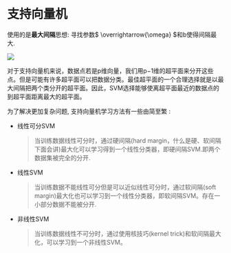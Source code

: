 # 支持向量机

使用的是**最大间隔**思想: 寻找参数$ \overrightarrow{\omega} $和b使得间隔最大.

![](/home/sxz/The%20Final%20Battle%20of%20the%20Semester/Machine_Learning/2024-06-04_15-37.png)

对于支持向量机来说，数据点若是p维向量，我们用p−1维的超平面来分开这些点。但是可能有许多超平面可以把数据分类。最佳超平面的一个合理选择就是以最大间隔把两个类分开的超平面。因此，SVM选择能够使离超平面最近的数据点的到超平面距离最大的超平面。

为了解决更加复杂问题, 支持向量机学习方法有一些由简至繁 :

* 线性可分SVM
  
  > 当训练数据线性可分时，通过硬间隔(hard margin，什么是硬、软间隔下面会讲)最大化可以学习得到一个线性分类器，即硬间隔SVM.即两个数据集被完全的分开.

* 线性SVM
  
  > 当训练数据不能线性可分但是可以近似线性可分时，通过软间隔(soft margin)最大化也可以学习到一个线性分类器，即软间隔SVM。存在一小部分数据不能被分开.

* 非线性SVM
  
  > 当训练数据线性不可分时，通过使用核技巧(kernel trick)和软间隔最大化，可以学习到一个非线性SVM。
